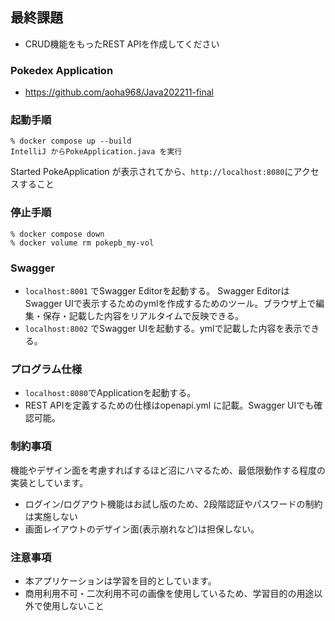 ## 最終課題
 - CRUD機能をもったREST APIを作成してください

### Pokedex Application
 - https://github.com/aoha968/Java202211-final

### 起動手順
 ```
 % docker compose up --build
 IntelliJ からPokeApplication.java を実行
 ```
 Started PokeApplication が表示されてから、`http://localhost:8080`にアクセスすること

 ### 停止手順
 ```
 % docker compose down
 % docker volume rm pokepb_my-vol
 ```

### Swagger
 - `localhost:8001` でSwagger Editorを起動する。
 Swagger EditorはSwagger UIで表示するためのymlを作成するためのツール。ブラウザ上で編集・保存・記載した内容をリアルタイムで反映できる。
 - `localhost:8002` でSwagger UIを起動する。ymlで記載した内容を表示できる。

### プログラム仕様
 - `localhost:8080`でApplicationを起動する。
 - REST APIを定義するための仕様はopenapi.yml に記載。Swagger UIでも確認可能。

### 制約事項
機能やデザイン面を考慮すればするほど沼にハマるため、最低限動作する程度の実装としています。
 - ログイン/ログアウト機能はお試し版のため、2段階認証やパスワードの制約は実施しない
 - 画面レイアウトのデザイン面(表示崩れなど)は担保しない。

 ### 注意事項
 - 本アプリケーションは学習を目的としています。
 - 商用利用不可・二次利用不可の画像を使用しているため、学習目的の用途以外で使用しないこと
